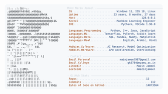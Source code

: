 <picture>
  <source srcset="https://raw.githubusercontent.com/mmazinjameel/mmazinjameel/main/dark_mode.svg?v=1754064877" media="(prefers-color-scheme: dark)">
  <img src="https://raw.githubusercontent.com/mmazinjameel/mmazinjameel/main/light_mode.svg?v=1754064877">
</picture>
